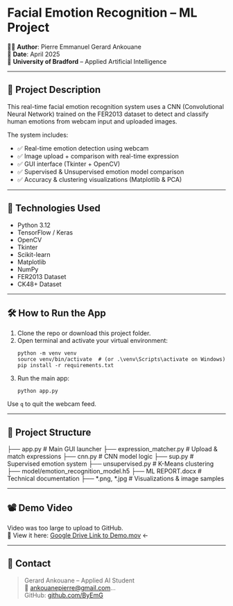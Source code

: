 # Facial Emotion Recognition – ML Project

👨‍💻 **Author**: Pierre Emmanuel Gerard Ankouane  
📅 **Date**: April 2025  
📍 **University of Bradford** – Applied Artificial Intelligence

---

## 🎯 Project Description

This real-time facial emotion recognition system uses a CNN (Convolutional Neural Network) trained on the FER2013 dataset to detect and classify human emotions from webcam input and uploaded images.

The system includes:
- ✅ Real-time emotion detection using webcam
- ✅ Image upload + comparison with real-time expression
- ✅ GUI interface (Tkinter + OpenCV)
- ✅ Supervised & Unsupervised emotion model comparison
- ✅ Accuracy & clustering visualizations (Matplotlib & PCA)

---

## 🧠 Technologies Used

- Python 3.12
- TensorFlow / Keras
- OpenCV
- Tkinter
- Scikit-learn
- Matplotlib
- NumPy
- FER2013 Dataset
- CK48+ Dataset

---

## 🛠 How to Run the App

1. Clone the repo or download this project folder.
2. Open terminal and activate your virtual environment:
    ```
    python -m venv venv
    source venv/bin/activate  # (or .\venv\Scripts\activate on Windows)
    pip install -r requirements.txt
    ```
3. Run the main app:
    ```
    python app.py
    ```

Use `q` to quit the webcam feed.

---

## 📂 Project Structure

├── app.py                      # Main GUI launcher
├── expression_matcher.py       # Upload & match expressions
├── cnn.py                      # CNN model logic
├── sup.py                      # Supervised emotion system
├── unsupervised.py             # K-Means clustering
├── model/emotion_recognition_model.h5
├── ML REPORT.docx              # Technical documentation
├── *.png, *.jpg                # Visualizations & image samples

---

## 📽️ Demo Video

Video was too large to upload to GitHub.  
🎥 View it here: [Google Drive Link to Demo.mov]([https://drive.google.com/](https://drive.google.com/file/d/1CZ6x6N809iPbfUb_zXE2p-MF4UUj4y0g/view?usp=sharing)) ← 

---

## 💬 Contact

> Gerard Ankouane – Applied AI Student  
> 📩 ankouanepierre@gmail.com...  
> GitHub: [github.com/ByEmG](https://github.com/ByEmG)
